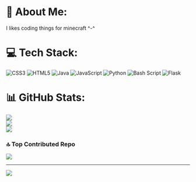 # 💫 About Me:
I likes coding things for minecraft ^-^


# 💻 Tech Stack:
![CSS3](https://img.shields.io/badge/css3-%231572B6.svg?style=for-the-badge&logo=css3&logoColor=white) ![HTML5](https://img.shields.io/badge/html5-%23E34F26.svg?style=for-the-badge&logo=html5&logoColor=white) ![Java](https://img.shields.io/badge/java-%23ED8B00.svg?style=for-the-badge&logo=openjdk&logoColor=white) ![JavaScript](https://img.shields.io/badge/javascript-%23323330.svg?style=for-the-badge&logo=javascript&logoColor=%23F7DF1E) ![Python](https://img.shields.io/badge/python-3670A0?style=for-the-badge&logo=python&logoColor=ffdd54) ![Bash Script](https://img.shields.io/badge/bash_script-%23121011.svg?style=for-the-badge&logo=gnu-bash&logoColor=white) ![Flask](https://img.shields.io/badge/flask-%23000.svg?style=for-the-badge&logo=flask&logoColor=white)
# 📊 GitHub Stats:
![](https://github-readme-stats.vercel.app/api?username=MeganByte72&theme=jolly&hide_border=false&include_all_commits=true&count_private=false)<br/>
![](https://nirzak-streak-stats.vercel.app/?user=MeganByte72&theme=jolly&hide_border=false)<br/>
![](https://github-readme-stats.vercel.app/api/top-langs/?username=MeganByte72&theme=jolly&hide_border=false&include_all_commits=true&count_private=false&layout=compact)

### 🔝 Top Contributed Repo
![](https://github-contributor-stats.vercel.app/api?username=MeganByte72&limit=5&theme=radical&combine_all_yearly_contributions=true)

---
[![](https://visitcount.itsvg.in/api?id=MeganByte72&icon=1&color=10)](https://visitcount.itsvg.in)

<!-- Proudly created with GPRM ( https://gprm.itsvg.in ) -->

